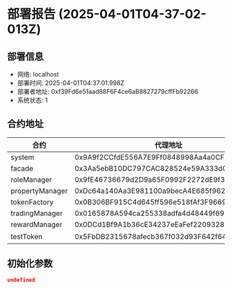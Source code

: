 # 部署报告 (2025-04-01T04-37-02-013Z)

## 部署信息
- 网络: localhost
- 部署时间: 2025-04-01T04:37:01.998Z
- 部署者地址: 0xf39Fd6e51aad88F6F4ce6aB8827279cffFb92266
- 系统状态: 1

## 合约地址

| 合约 | 代理地址 | 实现地址 |
|------|----------|----------|
| system | 0x9A9f2CCfdE556A7E9Ff0848998Aa4a0CFD8863AE | 0x959922bE3CAee4b8Cd9a407cc3ac1C251C2007B1 |
| facade | 0x3Aa5ebB10DC797CAC828524e59A333d0A371443c | 0x68B1D87F95878fE05B998F19b66F4baba5De1aed |
| roleManager | 0x9fE46736679d2D9a65F0992F2272dE9f3c7fa6e0 | 0xe7f1725E7734CE288F8367e1Bb143E90bb3F0512 |
| propertyManager | 0xDc64a140Aa3E981100a9becA4E685f962f0cF6C9 | 0xCf7Ed3AccA5a467e9e704C703E8D87F634fB0Fc9 |
| tokenFactory | 0x0B306BF915C4d645ff596e518fAf3F9669b97016 | 0x9A676e781A523b5d0C0e43731313A708CB607508 |
| tradingManager | 0x0165878A594ca255338adfa4d48449f69242Eb8F | 0x5FC8d32690cc91D4c39d9d3abcBD16989F875707 |
| rewardManager | 0x0DCd1Bf9A1b36cE34237eEaFef220932846BCD82 | 0xA51c1fc2f0D1a1b8494Ed1FE312d7C3a78Ed91C0 |
| testToken | 0x5FbDB2315678afecb367f032d93F642f64180aa3 | 非代理合约 |

## 初始化参数

```json
undefined
```
